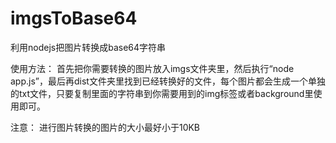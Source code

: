 # imgsToBase64
利用nodejs把图片转换成base64字符串

使用方法：
首先把你需要转换的图片放入imgs文件夹里，然后执行“node app.js”，最后再dist文件夹里找到已经转换好的文件，每个图片都会生成一个单独的txt文件，只要复制里面的字符串到你需要用到的img标签或者background里使用即可。

注意：
进行图片转换的图片的大小最好小于10KB